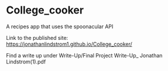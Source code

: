 # College_cooker
A recipes app that uses the spoonacular API

Link to the published site:  https://jonathanlindstrom1.github.io/College_cooker/

Find a write up under Write-Up/Final Project Write-Up_ Jonathan Lindstrom(1).pdf
